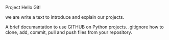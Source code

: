 Project Hello Git!

we are  write a text to introduce and explain our projects.

A brief documantation to use GITHUB on Python projects.
.gitignore
how to clone, add, commit, pull and push files from your repository.
